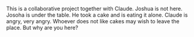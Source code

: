 This is a collaborative project together with Claude. Joshua is not here.
Josoha is under the table. He took a cake and is eating it alone.
Claude is angry, very angry.
Whoever does not like cakes may wish to leave the place.
But why are you here?
